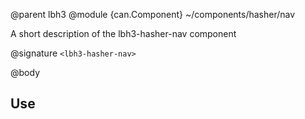 @parent lbh3
@module {can.Component} ~/components/hasher/nav <lbh3-hasher-nav>

A short description of the lbh3-hasher-nav component

@signature `<lbh3-hasher-nav>`

@body

## Use

